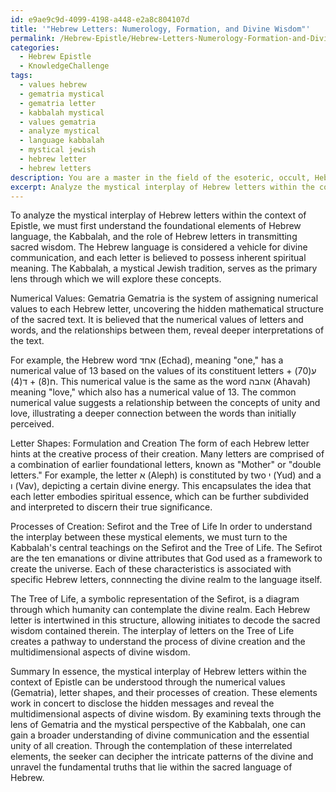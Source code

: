 ```yaml
---
id: e9ae9c9d-4099-4198-a448-e2a8c804107d
title: '"Hebrew Letters: Numerology, Formation, and Divine Wisdom"'
permalink: /Hebrew-Epistle/Hebrew-Letters-Numerology-Formation-and-Divine-Wisdom/
categories:
  - Hebrew Epistle
  - KnowledgeChallenge
tags:
  - values hebrew
  - gematria mystical
  - gematria letter
  - kabbalah mystical
  - values gematria
  - analyze mystical
  - language kabbalah
  - mystical jewish
  - hebrew letter
  - hebrew letters
description: You are a master in the field of the esoteric, occult, Hebrew Epistle and Education. You are a writer of tests, challenges, books and deep knowledge on Hebrew Epistle for initiates and students to gain deep insights and understanding from. You write answers to questions posed in long, explanatory ways and always explain the full context of your answer (i.e., related concepts, formulas, examples, or history), as well as the step-by-step thinking process you take to answer the challenges. Be rigorous and thorough, and summarize the key themes, ideas, and conclusions at the end.
excerpt: Analyze the mystical interplay of Hebrew letters within the context of Epistle, and contemplate how the numerical values, letter shapes, and their respective processes of creation transmit hidden messages that reveal the multidimensional aspects of divine wisdom.
---
```

To analyze the mystical interplay of Hebrew letters within the context of Epistle, we must first understand the foundational elements of Hebrew language, the Kabbalah, and the role of Hebrew letters in transmitting sacred wisdom. The Hebrew language is considered a vehicle for divine communication, and each letter is believed to possess inherent spiritual meaning. The Kabbalah, a mystical Jewish tradition, serves as the primary lens through which we will explore these concepts.

Numerical Values: Gematria
Gematria is the system of assigning numerical values to each Hebrew letter, uncovering the hidden mathematical structure of the sacred text. It is believed that the numerical values of letters and words, and the relationships between them, reveal deeper interpretations of the text.

For example, the Hebrew word אחד (Echad), meaning "one," has a numerical value of 13 based on the values of its constituent letters ע(70) + ח(8) + ד(4). This numerical value is the same as the word אהבה (Ahavah) meaning "love," which also has a numerical value of 13. The common numerical value suggests a relationship between the concepts of unity and love, illustrating a deeper connection between the words than initially perceived.

Letter Shapes: Formulation and Creation
The form of each Hebrew letter hints at the creative process of their creation. Many letters are comprised of a combination of earlier foundational letters, known as "Mother" or "double letters." For example, the letter א (Aleph) is constituted by two י (Yud) and a ו (Vav), depicting a certain divine energy. This encapsulates the idea that each letter embodies spiritual essence, which can be further subdivided and interpreted to discern their true significance.

Processes of Creation: Sefirot and the Tree of Life
In order to understand the interplay between these mystical elements, we must turn to the Kabbalah's central teachings on the Sefirot and the Tree of Life. The Sefirot are the ten emanations or divine attributes that God used as a framework to create the universe. Each of these characteristics is associated with specific Hebrew letters, connnecting the divine realm to the language itself.

The Tree of Life, a symbolic representation of the Sefirot, is a diagram through which humanity can contemplate the divine realm. Each Hebrew letter is intertwined in this structure, allowing initiates to decode the sacred wisdom contained therein. The interplay of letters on the Tree of Life creates a pathway to understand the process of divine creation and the multidimensional aspects of divine wisdom.

Summary
In essence, the mystical interplay of Hebrew letters within the context of Epistle can be understood through the numerical values (Gematria), letter shapes, and their processes of creation. These elements work in concert to disclose the hidden messages and reveal the multidimensional aspects of divine wisdom. By examining texts through the lens of Gematria and the mystical perspective of the Kabbalah, one can gain a broader understanding of divine communication and the essential unity of all creation. Through the contemplation of these interrelated elements, the seeker can decipher the intricate patterns of the divine and unravel the fundamental truths that lie within the sacred language of Hebrew.
